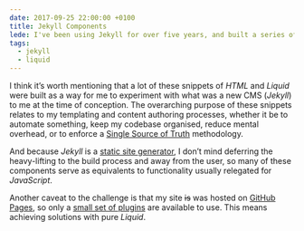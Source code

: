 ```yaml
---
date: 2017-09-25 22:00:00 +0100
title: Jekyll Components
lede: I've been using Jekyll for over five years, and built a series of useful reusable components to streamline my templating and authoring processes.
tags:
  - jekyll
  - liquid
---
```


I think it’s worth mentioning that a lot of these snippets of *HTML* and *Liquid* were built as a way for me to experiment with what was a new CMS (*Jekyll*) to me at the time of conception. The overarching purpose of these snippets relates to my templating and content authoring processes, whether it be to automate something, keep my codebase organised, reduce mental overhead, or to enforce a [Single Source of Truth](https://en.wikipedia.org/wiki/Single_source_of_truth) methodology.

And because *Jekyll* is a [static site generator](https://davidwalsh.name/introduction-static-site-generators), I don’t mind deferring the heavy-lifting to the build process and away from the user, so many of these components serve as equivalents to functionality usually relegated for *JavaScript*.

Another caveat to the challenge is that my site <s>is</s> was hosted on [GitHub Pages](https://pages.github.com), so only a [small set of plugins](https://help.github.com/articles/adding-jekyll-plugins-to-a-github-pages-site/) are available to use. This means achieving solutions with pure *Liquid*.
